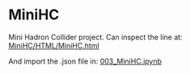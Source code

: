 # MiniHC
Mini Hadron Collider project. Can inspect the line at:
[MiniHC/HTML/MiniHC.html](https://pbelange.github.io/MiniHC/MiniHC/HTML/MiniHC.html)

And import the .json file in:
[003_MiniHC.ipynb](003_MiniHC.ipynb)
